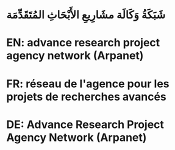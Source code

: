 # شَبَكَةُ وَكَالَة مشَارِيعِ الأَبْحَاثِ المُتَقَدِّمَة

# EN: advance research project agency network (Arpanet)

# FR: réseau de l'agence pour les projets de recherches avancés

# DE: Advance Research Project Agency Network (Arpanet)

